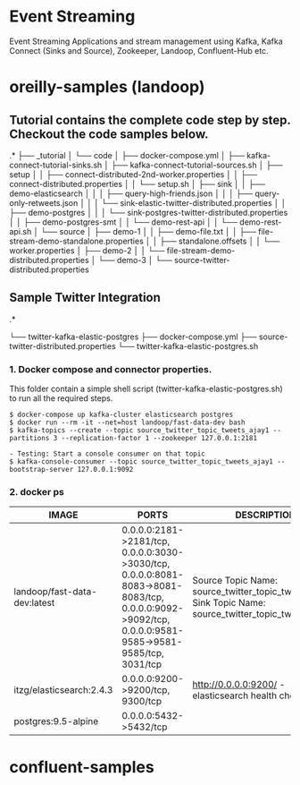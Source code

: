 # Event Streaming 
Event Streaming Applications and stream management using Kafka, Kafka Connect (Sinks and Source), Zookeeper, Landoop, Confluent-Hub etc.

# oreilly-samples (landoop)
## Tutorial contains the complete code step by step. Checkout the code samples below.
.*
├── _tutorial
│   └── code
│       ├── docker-compose.yml
│       ├── kafka-connect-tutorial-sinks.sh
│       ├── kafka-connect-tutorial-sources.sh
│       ├── setup
│       │   ├── connect-distributed-2nd-worker.properties
│       │   ├── connect-distributed.properties
│       │   └── setup.sh
│       ├── sink
│       │   ├── demo-elasticsearch
│       │   │   ├── query-high-friends.json
│       │   │   ├── query-only-retweets.json
│       │   │   └── sink-elastic-twitter-distributed.properties
│       │   ├── demo-postgres
│       │   │   └── sink-postgres-twitter-distributed.properties
│       │   ├── demo-postgres-smt
│       │   └── demo-rest-api
│       │       └── demo-rest-api.sh
│       └── source
│           ├── demo-1
│           │   ├── demo-file.txt
│           │   ├── file-stream-demo-standalone.properties
│           │   ├── standalone.offsets
│           │   └── worker.properties
│           ├── demo-2
│           │   └── file-stream-demo-distributed.properties
│           └── demo-3
│               └── source-twitter-distributed.properties



## Sample Twitter Integration
.*

└── twitter-kafka-elastic-postgres
    ├── docker-compose.yml
    ├── source-twitter-distributed.properties
    └── twitter-kafka-elastic-postgres.sh

### 1. Docker compose and connector properties.
<p>This folder contain a simple shell script (twitter-kafka-elastic-postgres.sh) to run all the required steps.</p>

    $ docker-compose up kafka-cluster elasticsearch postgres
    $ docker run --rm -it --net=host landoop/fast-data-dev bash
    $ kafka-topics --create --topic source_twitter_topic_tweets_ajay1 --partitions 3 --replication-factor 1 --zookeeper 127.0.0.1:2181
    
    - Testing: Start a console consumer on that topic
    $ kafka-console-consumer --topic source_twitter_topic_tweets_ajay1 --bootstrap-server 127.0.0.1:9092


### 2. docker ps
| IMAGE  | PORTS | DESCRIPTION |
| ------------- | ------------- | ------------- |
| landoop/fast-data-dev:latest  |  0.0.0.0:2181->2181/tcp, 0.0.0.0:3030->3030/tcp, 0.0.0.0:8081-8083->8081-8083/tcp, 0.0.0.0:9092->9092/tcp, 0.0.0.0:9581-9585->9581-9585/tcp, 3031/tcp  | Source Topic Name: source_twitter_topic_tweets_ajay1, Sink Topic Name: source_twitter_topic_tweets_ajay1
| itzg/elasticsearch:2.4.3  | 0.0.0.0:9200->9200/tcp, 9300/tcp  | http://0.0.0.0:9200/ - elasticsearch health check|
| postgres:9.5-alpine  | 0.0.0.0:5432->5432/tcp  |




# confluent-samples